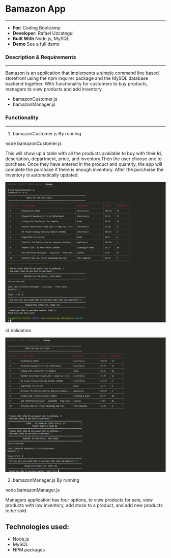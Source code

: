 # Bamazon App
-----

- **For:** Coding Bootcamp
- **Developer:** Rafael Uzcategui
- **Built With** Node.js, MySQL
- **Demo** See a full demo 

### Description & Requirements
-----
Bamazon is an application that implements a simple command line based storefront using the npm inquirer package and the MySQL database backend together. With functionality for customers to buy products, managers to view products and add inventory.

-	bamazonCustomer.js
-   bamazonManager.js

### Functionality
--- 
1. bamazonCustomer.js
By running 

node bamazonCustomer.js 

This will show up a table with all the products available to buy with their Id, description, department, price, and inventory.Then the user choose one to purchase. Once they have entered in the product and quantity, the app will complete the purchase if there is enough inventory. After the purcharse the Inventory is automatically updated.

![Screenshot](/images/bamazonCustomer1.png)

Id Validation

![Screenshot](/images/bamazonCustomer2.png)

2. bamazonManager.js
By running 

node bamazonManager.js 

Managers application has four options, to view products for sale, view products with low inventory, add stock to a product, and add new products to be sold.

## Technologies used:

* Node.js
* MySQL
* NPM packages

